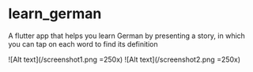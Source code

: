 # learn_german

A flutter app that helps you learn German by presenting a story, in which you can tap on each word to find its definition

![Alt text](/screenshot1.png =250x) ![Alt text](/screenshot2.png =250x)
